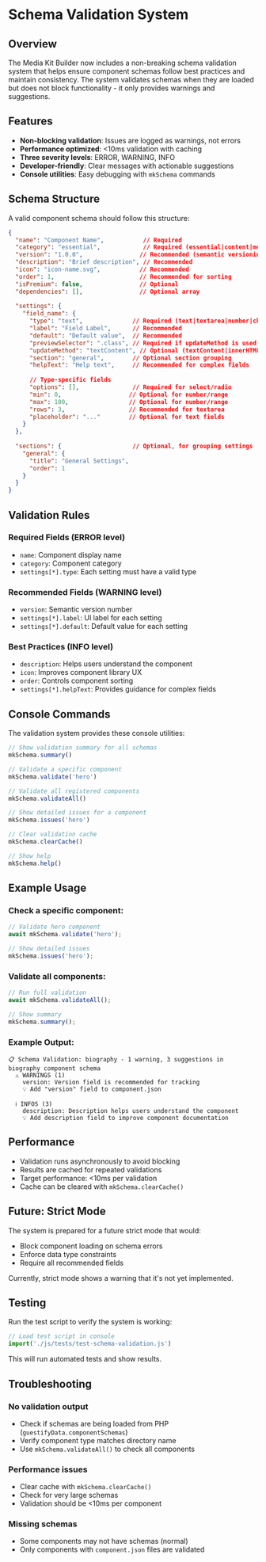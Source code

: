 # Schema Validation System

## Overview

The Media Kit Builder now includes a non-breaking schema validation system that helps ensure component schemas follow best practices and maintain consistency. The system validates schemas when they are loaded but does not block functionality - it only provides warnings and suggestions.

## Features

- **Non-blocking validation**: Issues are logged as warnings, not errors
- **Performance optimized**: <10ms validation with caching
- **Three severity levels**: ERROR, WARNING, INFO
- **Developer-friendly**: Clear messages with actionable suggestions
- **Console utilities**: Easy debugging with `mkSchema` commands

## Schema Structure

A valid component schema should follow this structure:

```json
{
  "name": "Component Name",           // Required
  "category": "essential",            // Required (essential|content|media|social|premium|advanced)
  "version": "1.0.0",                // Recommended (semantic versioning)
  "description": "Brief description", // Recommended
  "icon": "icon-name.svg",           // Recommended
  "order": 1,                        // Recommended for sorting
  "isPremium": false,                // Optional
  "dependencies": [],                // Optional array
  
  "settings": {
    "field_name": {
      "type": "text",              // Required (text|textarea|number|checkbox|select|image|color|radio|range)
      "label": "Field Label",      // Recommended
      "default": "Default value",  // Recommended
      "previewSelector": ".class", // Required if updateMethod is used
      "updateMethod": "textContent", // Optional (textContent|innerHTML|src|href|class|visibility|style|attribute)
      "section": "general",        // Optional section grouping
      "helpText": "Help text",     // Recommended for complex fields
      
      // Type-specific fields
      "options": [],               // Required for select/radio
      "min": 0,                   // Optional for number/range
      "max": 100,                 // Optional for number/range
      "rows": 3,                  // Recommended for textarea
      "placeholder": "..."        // Optional for text fields
    }
  },
  
  "sections": {                    // Optional, for grouping settings
    "general": {
      "title": "General Settings",
      "order": 1
    }
  }
}
```

## Validation Rules

### Required Fields (ERROR level)
- `name`: Component display name
- `category`: Component category
- `settings[*].type`: Each setting must have a valid type

### Recommended Fields (WARNING level)
- `version`: Semantic version number
- `settings[*].label`: UI label for each setting
- `settings[*].default`: Default value for each setting

### Best Practices (INFO level)
- `description`: Helps users understand the component
- `icon`: Improves component library UX
- `order`: Controls component sorting
- `settings[*].helpText`: Provides guidance for complex fields

## Console Commands

The validation system provides these console utilities:

```javascript
// Show validation summary for all schemas
mkSchema.summary()

// Validate a specific component
mkSchema.validate('hero')

// Validate all registered components
mkSchema.validateAll()

// Show detailed issues for a component
mkSchema.issues('hero')

// Clear validation cache
mkSchema.clearCache()

// Show help
mkSchema.help()
```

## Example Usage

### Check a specific component:
```javascript
// Validate hero component
await mkSchema.validate('hero');

// Show detailed issues
mkSchema.issues('hero');
```

### Validate all components:
```javascript
// Run full validation
await mkSchema.validateAll();

// Show summary
mkSchema.summary();
```

### Example Output:
```
📋 Schema Validation: biography - 1 warning, 3 suggestions in biography component schema
  ⚠️ WARNINGS (1)
    version: Version field is recommended for tracking
    💡 Add "version" field to component.json
    
  ℹ️ INFOS (3)
    description: Description helps users understand the component
    💡 Add description field to improve component documentation
```

## Performance

- Validation runs asynchronously to avoid blocking
- Results are cached for repeated validations
- Target performance: <10ms per validation
- Cache can be cleared with `mkSchema.clearCache()`

## Future: Strict Mode

The system is prepared for a future strict mode that would:
- Block component loading on schema errors
- Enforce data type constraints
- Require all recommended fields

Currently, strict mode shows a warning that it's not yet implemented.

## Testing

Run the test script to verify the system is working:

```javascript
// Load test script in console
import('./js/tests/test-schema-validation.js')
```

This will run automated tests and show results.

## Troubleshooting

### No validation output
- Check if schemas are being loaded from PHP (`guestifyData.componentSchemas`)
- Verify component type matches directory name
- Use `mkSchema.validateAll()` to check all components

### Performance issues
- Clear cache with `mkSchema.clearCache()`
- Check for very large schemas
- Validation should be <10ms per component

### Missing schemas
- Some components may not have schemas (normal)
- Only components with `component.json` files are validated